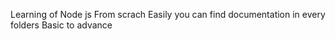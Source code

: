 Learning of Node js  From scrach 
Easily you can find documentation in every folders 
Basic to advance 

